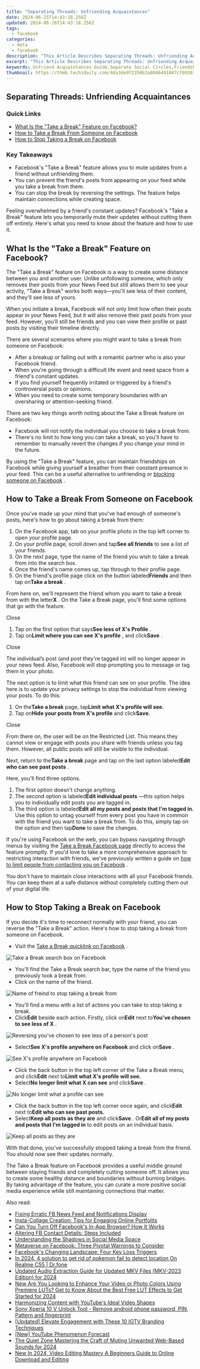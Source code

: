```yaml
---
title: "Separating Threads: Unfriending Acquaintances"
date: 2024-06-25T14:43:18.256Z
updated: 2024-06-26T14:43:18.256Z
tags:
  - facebook
categories:
  - meta
  - facebook
description: "This Article Describes Separating Threads: Unfriending Acquaintances"
excerpt: "This Article Describes Separating Threads: Unfriending Acquaintances"
keywords: Unfriend Acquaintances Guide,Separate Social Circles,Friendship Boundaries,Remove Friends Gracefully,Dealing with Unfriended Peers,Social Etiquette in Separation,Managing Online Friendships
thumbnail: https://thmb.techidaily.com/4da3de972356b3a0046491847cf09381445449045614c3b78e873505ea40a4e5.jpg
---
```


## Separating Threads: Unfriending Acquaintances

### Quick Links

* [What Is the "Take a Break" Feature on Facebook?](#what-is-the-quot-take-a-break-quot-feature-on-facebook)
* [How to Take a Break From Someone on Facebook](#how-to-take-a-break-from-someone-on-facebook)
* [How to Stop Taking a Break on Facebook](#how-to-stop-taking-a-break-on-facebook)

### Key Takeaways

* Facebook's "Take a Break" feature allows you to mute updates from a friend without unfriending them.
* You can prevent the friend's posts from appearing on your feed while you take a break from them.
* You can stop the break by reversing the settings. The feature helps maintain connections while creating space.

 Feeling overwhelmed by a friend's constant updates? Facebook's "Take a Break" feature lets you temporarily mute their updates without cutting them off entirely. Here's what you need to know about the feature and how to use it.

## What Is the "Take a Break" Feature on Facebook?

 The "Take a Break" feature on Facebook is a way to create some distance between you and another user. Unlike unfollowing someone, which only removes their posts from your News Feed but still allows them to see your activity, "Take a Break" works both ways—you'll see less of their content, and they'll see less of yours.

 When you initiate a break, Facebook will not only limit how often their posts appear in your News Feed, but it will also remove their past posts from your feed. However, you'll still be friends and you can view their profile or past posts by visiting their timeline directly.

 There are several scenarios where you might want to take a break from someone on Facebook:

* After a breakup or falling out with a romantic partner who is also your Facebook friend.
* When you're going through a difficult life event and need space from a friend's constant updates.
* If you find yourself frequently irritated or triggered by a friend's controversial posts or opinions.
* When you need to create some temporary boundaries with an oversharing or attention-seeking friend.

 There are two key things worth noting about the Take a Break feature on Facebook:

* Facebook will not notify the individual you choose to take a break from.
* There's no limit to how long you can take a break, so you'll have to remember to manually revert the changes if you change your mind in the future.

 By using the "Take a Break" feature, you can maintain friendships on Facebook while giving yourself a breather from their constant presence in your feed. This can be a useful alternative to unfriending or [blocking someone on Facebook](http://www.makeuseof.com/how-to-block-facebook/) .

## How to Take a Break From Someone on Facebook

 Once you've made up your mind that you've had enough of someone's posts, here's how to go about taking a break from them:

1. On the Facebook app, tab on your profile photo in the top left corner to open your profile page.
2. On your profile page, scroll down and tap**See all friends** to see a list of your friends.
3. On the next page, type the name of the friend you wish to take a break from into the search box.
4. Once the friend's name comes up, tap through to their profile page.
5. On the friend's profile page click on the button labeled**Friends** and then tap on**Take a break** .

 From here on, we'll represent the friend whom you want to take a break from with the letter**X** . On the Take a Break page, you'll find some options that go with the feature.

Close

1. Tap on the first option that says**See less of X's Profile** .
2. Tap on**Limit where you can see X's profile** , and click**Save** .

Close

 The individual’s post (and post they're tagged in) will no longer appear in your news feed. Also, Facebook will stop prompting you to message or tag them in your photo.

 The next option is to limit what this friend can see on your profile. The idea here is to update your privacy settings to stop the individual from viewing your posts. To do this:

1. On the**Take a break** page, tap**Limit what X's profile will see.**
2. Tap on**Hide your posts from X's profile** and click**Save.**

Close

 From there on, the user will be on the Restricted List. This means they cannot view or engage with posts you share with friends unless you tag them. However, all public posts will still be visible to the individual.

 Next, return to the**Take a break** page and tap on the last option labeled**Edit who can see past posts** .

Here, you'll find three options.

1. The first option doesn't change anything.
2. The second option is labeled**Edit individual posts** —this option helps you to individually edit posts you are tagged in.
3. The third option is labeled**Edit all my posts and posts that I'm tagged in.** Use this option to untag yourself from every post you have in common with the friend you want to take a break from. To do this, simply tap on the option and then tap**Done** to save the changes.

 If you're using Facebook on the web, you can bypass navigating through menus by visiting the [Take a Break Facebook page](https://web.facebook.com/take%5Fa%5Fbreak) directly to access the feature promptly. If you'd love to take a more comprehensive approach to restricting interaction with friends, we've previously written a guide on [how to limit people from contacting you on Facebook](https://www.makeuseof.com/limit-people-contacting-you-facebook/) .

 You don't have to maintain close interactions with all your Facebook friends. You can keep them at a safe distance without completely cutting them out of your digital life.

## How to Stop Taking a Break on Facebook

 If you decide it's time to reconnect normally with your friend, you can reverse the "Take a Break" action. Here's how to stop taking a break from someone on Facebook.

* Visit the [Take a Break quicklink on Facebook](https://web.facebook.com/take%5Fa%5Fbreak) .

![Take a Break search box on Facebook](https://static1.makeuseofimages.com/wordpress/wp-content/uploads/2024/03/take-a-break.jpg)

* You'll find the Take a Break search bar, type the name of the friend you previously took a break from.
* Click on the name of the friend.

![Name of freind to stop taking a break from](https://static1.makeuseofimages.com/wordpress/wp-content/uploads/2024/03/name-of-freind-to-stop-taking-a-break-from.jpg)

* You'll find a menu with a list of actions you can take to stop taking a break.
* Click**Edit** beside each action. Firstly, click on**Edit** next to**You've chosen to see less of X** .

![Reversing you've chosen to see less of a person's post](https://static1.makeuseofimages.com/wordpress/wp-content/uploads/2024/03/reversing-you-ve-chosen-to-see-less-of-a-person-s-post.jpg)

* Select**See X's profile anywhere on Facebook** and click on**Save** .

![See X's profile anywhere on Facebook](https://static1.makeuseofimages.com/wordpress/wp-content/uploads/2024/03/see-x-s-profile-anywhere-on-facebook.jpg)

* Click the back button in the top left corner of the Take a Break menu, and click**Edit** next to**Limit what X's profile will see.**
* Select**No longer limit what X can see** and click**Save** .

![No longer limit what a profile can see](https://static1.makeuseofimages.com/wordpress/wp-content/uploads/2024/03/no-longer-limit-what-a-profile-can-see.jpg)

* Click the back button in the top left corner once again, and click**Edit** next to**Edit who can see past posts.**
* Select**Keep all posts as they are** and click**Save** . Or**Edit all of my posts and posts that I'm tagged in** to edit posts on an individual basis.

![Keep all posts as they are](https://static1.makeuseofimages.com/wordpress/wp-content/uploads/2024/03/keep-all-posts-as-they-are.jpg)

 With that done, you've successfully stopped taking a break from the friend. You should now see their updates normally.

 The Take a Break feature on Facebook provides a useful middle ground between staying friends and completely cutting someone off. It allows you to create some healthy distance and boundaries without burning bridges. By taking advantage of the feature, you can curate a more positive social media experience while still maintaining connections that matter.


<ins class="adsbygoogle"
     style="display:block"
     data-ad-format="autorelaxed"
     data-ad-client="ca-pub-7571918770474297"
     data-ad-slot="1223367746"></ins>



<ins class="adsbygoogle"
     style="display:block"
     data-ad-client="ca-pub-7571918770474297"
     data-ad-slot="8358498916"
     data-ad-format="auto"
     data-full-width-responsive="true"></ins>

<span class="atpl-alsoreadstyle">Also read:</span>
<div><ul>
<li><a href="https://facebook.techidaily.com/fixing-erratic-fb-news-feed-and-notifications-display/"><u>Fixing Erratic FB News Feed and Notifications Display</u></a></li>
<li><a href="https://facebook.techidaily.com/insta-collage-creation-tips-for-engaging-online-portfolits/"><u>Insta-Collage Creation: Tips for Engaging Online Portfolits</u></a></li>
<li><a href="https://facebook.techidaily.com/can-you-turn-off-facebooks-in-app-browser-how-it-works/"><u>Can You Turn Off Facebook's In-App Browser? How It Works</u></a></li>
<li><a href="https://facebook.techidaily.com/altering-fb-contact-details-steps-included/"><u>Altering FB Contact Details: Steps Included</u></a></li>
<li><a href="https://facebook.techidaily.com/understanding-the-shadows-in-social-media-space/"><u>Understanding the Shadows in Social Media Space</u></a></li>
<li><a href="https://facebook.techidaily.com/metaverse-on-facebook-three-pivotal-warnings-to-consider/"><u>Metaverse on Facebook: Three Pivotal Warnings to Consider</u></a></li>
<li><a href="https://facebook.techidaily.com/facebooks-changing-landscape-four-key-loss-triggers/"><u>Facebook's Changing Landscape: Four Key Loss Triggers</u></a></li>
<li><a href="https://pokemon-go-android.techidaily.com/in-2024-4-solution-to-get-rid-of-pokemon-fail-to-detect-location-on-realme-c55-drfone-by-drfone-virtual-android/"><u>In 2024, 4 solution to get rid of pokemon fail to detect location On Realme C55 | Dr.fone</u></a></li>
<li><a href="https://voice-adjusting.techidaily.com/updated-audio-extraction-guide-for-updated-mkv-files-mkv-2023-edition-for-2024/"><u>Updated Audio Extraction Guide for Updated MKV Files (MKV-2023 Edition) for 2024</u></a></li>
<li><a href="https://ai-video-editing.techidaily.com/new-are-you-looking-to-enhance-your-video-or-photo-colors-using-premiere-luts-get-to-know-about-the-best-free-lut-effects-to-get-started-for-2024/"><u>New Are You Looking to Enhance Your Video or Photo Colors Using Premiere LUTs? Get to Know About the Best Free LUT Effects to Get Started for 2024</u></a></li>
<li><a href="https://youtube-videos.techidaily.com/harmonizing-content-with-youtubes-ideal-video-shapes/"><u>Harmonizing Content with YouTube's Ideal Video Shapes</u></a></li>
<li><a href="https://techidaily.com/sony-xperia-10-v-unlock-tool-remove-android-phone-password-pin-pattern-and-fingerprint-by-drfone-android-unlock-android-unlock/"><u>Sony Xperia 10 V Unlock Tool - Remove android phone password, PIN, Pattern and fingerprint</u></a></li>
<li><a href="https://instagram-videos.techidaily.com/updated-elevate-engagement-with-these-10-igtv-branding-techniques/"><u>[Updated] Elevate Engagement with These 10 IGTV Branding Techniques</u></a></li>
<li><a href="https://twitter-videos.techidaily.com/new-youtube-phenomenon-forecast/"><u>[New] YouTube Phenomenon Forecast</u></a></li>
<li><a href="https://audio-editing.techidaily.com/the-quiet-zone-mastering-the-craft-of-muting-unwanted-web-based-sounds-for-2024/"><u>The Quiet Zone Mastering the Craft of Muting Unwanted Web-Based Sounds for 2024</u></a></li>
<li><a href="https://video-creation-software.techidaily.com/new-in-2024-video-editing-mastery-a-beginners-guide-to-online-download-and-editing/"><u>New In 2024, Video Editing Mastery A Beginners Guide to Online Download and Editing</u></a></li>
</ul></div>
